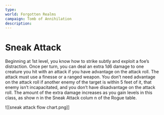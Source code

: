 ```yaml
---
type: 
world: Forgotten Realms
campaign: Tomb of Annihilation
description:
---
```


# Sneak Attack



Beginning at 1st level, you know how to strike subtly and exploit a foe’s distraction. Once per turn, you can deal an extra 1d6 damage to one creature you hit with an attack if you have advantage on the attack roll. The attack must use a finesse or a ranged weapon. You don’t need advantage on the attack roll if another enemy of the target is within 5 feet of it, that enemy isn’t incapacitated, and you don’t have disadvantage on the attack roll. The amount of the extra damage increases as you gain levels in this class, as show n in the Sneak Attack colum n of the Rogue table.



![[sneak attack flow chart.png]]